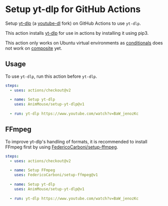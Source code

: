 # Setup yt-dlp for GitHub Actions
Setup [yt-dlp](https://github.com/yt-dlp/yt-dlp) (a [youtube-dl](https://github.com/ytdl-org/youtube-dl) fork) on GitHub Actions to use `yt-dlp`.

This action installs [yt-dlp](https://github.com/yt-dlp/yt-dlp) for use in actions by installing it using pip3.

This action only works on Ubuntu virtual environments as [conditionals](https://github.com/actions/runner/issues/646) does not work on [composite](https://docs.github.com/en/actions/creating-actions/creating-a-composite-run-steps-action) yet.

## Usage
To use `yt-dlp`, run this action before `yt-dlp`.

```yml
steps:
  - uses: actions/checkout@v2
    
  - name: Setup yt-dlp
    uses: AnimMouse/setup-yt-dlp@v1
    
  - run: yt-dlp https://www.youtube.com/watch?v=BaW_jenozKc
```

## FFmpeg
To improve yt-dlp's handling of formats, it is recommended to install FFmpeg first by using [FedericoCarboni/setup-ffmpeg](https://github.com/FedericoCarboni/setup-ffmpeg).

```yml
steps:
  - uses: actions/checkout@v2
    
  - name: Setup FFmpeg
    uses: FedericoCarboni/setup-ffmpeg@v1
    
  - name: Setup yt-dlp
    uses: AnimMouse/setup-yt-dlp@v1
    
  - run: yt-dlp https://www.youtube.com/watch?v=BaW_jenozKc
```